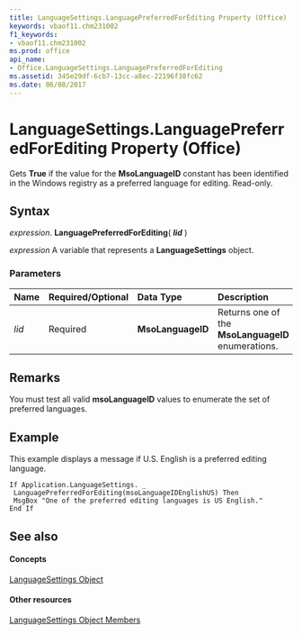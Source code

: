 ```yaml
---
title: LanguageSettings.LanguagePreferredForEditing Property (Office)
keywords: vbaof11.chm231002
f1_keywords:
- vbaof11.chm231002
ms.prod: office
api_name:
- Office.LanguageSettings.LanguagePreferredForEditing
ms.assetid: 345e29df-6cb7-13cc-a8ec-22196f38fc62
ms.date: 06/08/2017
---
```



# LanguageSettings.LanguagePreferredForEditing Property (Office)

Gets  **True** if the value for the **MsoLanguageID** constant has been identified in the Windows registry as a preferred language for editing. Read-only.


## Syntax

 _expression_. **LanguagePreferredForEditing**( **_lid_** )

 _expression_ A variable that represents a **LanguageSettings** object.


### Parameters



|**Name**|**Required/Optional**|**Data Type**|**Description**|
|:-----|:-----|:-----|:-----|
| _lid_|Required|**MsoLanguageID**|Returns one of the  **MsoLanguageID** enumerations.|

## Remarks

You must test all valid  **msoLanguageID** values to enumerate the set of preferred languages.


## Example

This example displays a message if U.S. English is a preferred editing language.


```
If Application.LanguageSettings. _ 
 LanguagePreferredForEditing(msoLanguageIDEnglishUS) Then 
 MsgBox "One of the preferred editing languages is US English." 
End If
```


## See also


#### Concepts


[LanguageSettings Object](languagesettings-object-office.md)
#### Other resources


[LanguageSettings Object Members](languagesettings-members-office.md)

